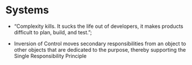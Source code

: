 # Systems
<!-- TOC -->

- “Complexity kills. It sucks the life out of developers,
it makes products difficult to plan, build, and test.”;

- Inversion of
Control moves secondary responsibilities from an object to other objects that are dedicated
to the purpose, thereby supporting the Single Responsibility Principle